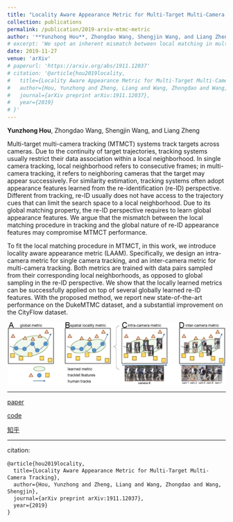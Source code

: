 ```yaml
---
title: "Locality Aware Appearance Metric for Multi-Target Multi-Camera Tracking"
collection: publications
permalink: /publication/2019-arxiv-mtmc-metric
author: '**Yunzhong Hou**, Zhongdao Wang, Shengjin Wang, and Liang Zheng'
# excerpt: 'We spot an inherent mismatch between local matching in multi-target multi-camera tracking (MTMCT) and global re-identification (re-ID) appearance feature. In fact, since targets move continuously, MTMCT only needs to match with a local region. To fit the local matching procedure in MTMCT, in this work, we introduce locality aware appearance metric (LAAM), that can be learned on top of several globally learned re-ID appearance features.'
date: 2019-11-27
venue: 'arXiv'
# paperurl: 'https://arxiv.org/abs/1911.12037'
# citation: '@article{hou2019locality,
#   title={Locality Aware Appearance Metric for Multi-Target Multi-Camera Tracking},
#   author={Hou, Yunzhong and Zheng, Liang and Wang, Zhongdao and Wang, Shengjin},
#   journal={arXiv preprint arXiv:1911.12037},
#   year={2019}
# }'
---
```

**Yunzhong Hou**, Zhongdao Wang, Shengjin Wang, and Liang Zheng

Multi-target multi-camera tracking (MTMCT) systems track targets across cameras. Due to the continuity of target trajectories, tracking systems usually restrict their data association within a local neighborhood. In single camera tracking, local neighborhood refers to consecutive frames; in multi-camera tracking, it refers to neighboring cameras that the target may appear successively. For similarity estimation, tracking systems often adopt appearance features learned from the re-identification (re-ID) perspective. Different from tracking, re-ID usually does not have access to the trajectory cues that can limit the search space to a local neighborhood. Due to its global matching property, the re-ID perspective requires to learn global appearance features. We argue that the mismatch between the local matching procedure in tracking and the global nature of re-ID appearance features may compromise MTMCT performance.

To fit the local matching procedure in MTMCT, in this work, we introduce locality aware appearance metric (LAAM). Specifically, we design an intra-camera metric for single camera tracking, and an inter-camera metric for multi-camera tracking. Both metrics are trained with data pairs sampled from their corresponding local neighborhoods, as opposed to global sampling in the re-ID perspective. We show that the locally learned metrics can be successfully applied on top of several globally learned re-ID features. With the proposed method, we report new state-of-the-art performance on the DukeMTMC dataset, and a substantial improvement on the CityFlow dataset.

![alt text](/images/TLML_intro.png "local matching in tracking: global metric vs. locality aware appearance metric")

---
[paper](https://arxiv.org/pdf/1911.12037.pdf)

[code](https://github.com/hou-yz/DeepCC-local)

[知乎](https://zhuanlan.zhihu.com/p/96999382)

---
citation:
```
@article{hou2019locality,
  title={Locality Aware Appearance Metric for Multi-Target Multi-Camera Tracking},
  author={Hou, Yunzhong and Zheng, Liang and Wang, Zhongdao and Wang, Shengjin},
  journal={arXiv preprint arXiv:1911.12037},
  year={2019}
}
```